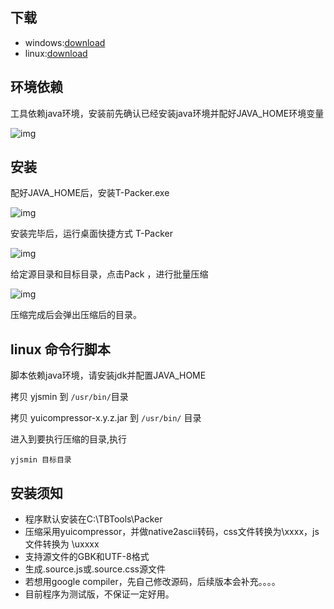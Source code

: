 ## 下载

- windows:[download](https://github.com/taobao-wd/Tpacker/raw/master/T-Packer_1.0.1.zip)
- linux:[download](https://github.com/taobao-wd/Tpacker/raw/master/yjsmin)

## 环境依赖

工具依赖java环境，安装前先确认已经安装java环境并配好JAVA_HOME环境变量

![img](http://img01.taobaocdn.com/tps/i1/T1Zm8ZXd4kXXXXXXXX-394-407.png)

## 安装

配好JAVA_HOME后，安装T-Packer.exe

![img](http://img02.taobaocdn.com/tps/i2/T18mRZXaJnXXXXXXXX-511-400.png)

安装完毕后，运行桌面快捷方式 T-Packer

![img](http://img03.taobaocdn.com/tps/i3/T1m_VZXolaXXXXXXXX-206-305.png)

给定源目录和目标目录，点击Pack ，进行批量压缩

![img](http://img03.taobaocdn.com/tps/i3/T1u_0ZXbdgXXXXXXXX-709-80.png)

压缩完成后会弹出压缩后的目录。

## linux 命令行脚本

脚本依赖java环境，请安装jdk并配置JAVA_HOME

拷贝 yjsmin 到 `/usr/bin/`目录

拷贝 yuicompressor-x.y.z.jar 到 `/usr/bin/` 目录

进入到要执行压缩的目录,执行

	yjsmin 目标目录

## 安装须知

- 程序默认安装在C:\TBTools\Packer
- 压缩采用yuicompressor，并做native2ascii转码，css文件转换为\xxxx，js文件转换为 \uxxxx
- 支持源文件的GBK和UTF-8格式
- 生成.source.js或.source.css源文件
- 若想用google compiler，先自己修改源码，后续版本会补充。。。。
- 目前程序为测试版，不保证一定好用。
